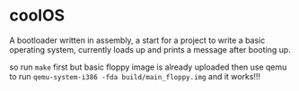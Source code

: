 # coolOS
A bootloader written in assembly, a start for a project to write a basic operating system, currently loads up and prints a message after booting up.

so run ```make``` first but basic floppy image is already uploaded
then use qemu to run ```qemu-system-i386 -fda build/main_floppy.img```
and it works!!!

